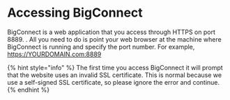 # Accessing BigConnect

BigConnect is a web application that you access through HTTPS on port 8889. . All you need to do is point your web browser at the machine where BigConnect is running and specify the port number. For example, https://YOURDOMAIN.com:8889

{% hint style="info" %}
The first time you access BigConnect it will prompt that the website uses an invalid SSL certificate. This is normal because we use a self-signed SSL certificate, so please ignore the error and continue.
{% endhint %}



